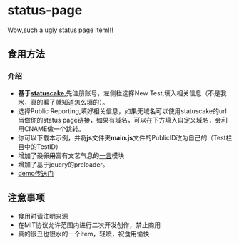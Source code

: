# status-page
Wow,such a ugly status page item!!!
## 食用方法
### 介绍
-  **基于[statuscake](https://www.statuscake.com/)**,先注册账号，左侧栏选择New Test,填入相关信息（不是我水，真的看了就知道怎么填的）。
- 选择Public Reporting,填好相关信息，如果无域名可以使用statuscake的url当做你的status page链接，如果有域名，可以在下方填入自定义域名，会利用CNAME做一个跳转。
- 你可以下载本示例，并将**js**文件夹**main.js**文件的PublicID改为自己的（Test栏目中的TestID）
- 增加了~~没卵用~~富有文艺气息的[一言](https://blog.lwl12.com/read/hitokoto-api.html)模块
- 增加了基于jquery的preloader。
- [demo传送门](https://status.fatdoge.cn/)
## 注意事项 
- 食用时请注明来源
- 在MIT协议允许范围内进行二次开发创作，禁止商用
- 真的很丑也很水的一个item，轻喷，祝食用愉快
